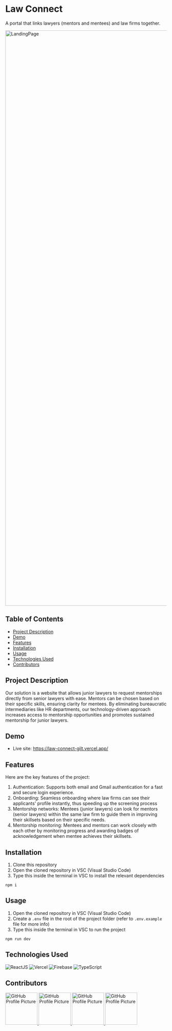 # Law Connect
A portal that links lawyers (mentors and mentees) and law firms together.

<img width="1792" alt="LandingPage" src="https://github.com/DemonDia/Law-Connect/assets/47315402/f8d81f48-c2de-4c5f-b579-523e812f5cd7">

## Table of Contents
- [Project Description](#project-description)
- [Demo](#demo)
- [Features](#features)
- [Installation](#installation)
- [Usage](#usage)
- [Technologies Used](#technologies-used)
- [Contributors](#contributors)


## Project Description
Our solution is a website that allows junior lawyers to request mentorships directly from senior lawyers with ease. Mentors can be chosen based on their specific skills, ensuring clarity for mentees. By eliminating bureaucratic intermediaries like HR departments, our technology-driven approach increases access to mentorship opportunities and promotes sustained mentorship for junior lawyers.

## Demo
 - Live site: https://law-connect-gilt.vercel.app/

## Features
Here are the key features of the project:
1. Authentication: Supports both email and Gmail authentication for a fast and secure login experience.
2. Onboarding: Seamless onboarding where law firms can see their applicants' profile instantly, thus speeding up the screening process
3. Mentorship networks: Mentees (junior lawyers) can look for mentors (senior lawyers) within the same law firm to guide them in improving their skillsets based on their specific needs.
4. Mentorship monitoring: Mentees and mentors can work closely with each other by monitoring progress and awarding badges of acknowledgement when mentee achieves their skillsets.

## Installation

1. Clone this repository
2. Open the cloned repository in VSC (Visual Studio Code)
3. Type this inside the terminal in VSC to install the relevant dependencies
```
npm i 
```

## Usage
1. Open the cloned repository in VSC (Visual Studio Code)
2. Create a `.env` file in the root of the project folder (refer to `.env.example` file for more info)
3. Type this inside the terminal in VSC to run the project
```
npm run dev
```

## Technologies Used
![ReactJS](https://img.shields.io/badge/-ReactJS-61DAFB?logo=react&logoColor=white&style=flat)
![Vercel](https://img.shields.io/badge/-Vercel-000000?logo=vercel&logoColor=white&style=flat)
![Firebase](https://img.shields.io/badge/-Firebase-FFCA28?logo=firebase&logoColor=white&style=flat)
![TypeScript](https://img.shields.io/badge/-TypeScript-3178C6?logo=typescript&logoColor=white&style=flat)

## Contributors
<a href="https://github.com/DemonDia">
  <img src="https://avatars.githubusercontent.com/DemonDia" alt="GitHub Profile Picture" width="100" height="100">
</a>

<a href="https://github.com/PuttTim">
  <img src="https://avatars.githubusercontent.com/PuttTim" alt="GitHub Profile Picture" width="100" height="100">
</a>

<a href="https://github.com/dczpat">
  <img src="https://avatars.githubusercontent.com/dczpat" alt="GitHub Profile Picture" width="100" height="100">
</a>

<a href="https://github.com/mister-Hanu">
  <img src="https://avatars.githubusercontent.com/mister-Hanu" alt="GitHub Profile Picture" width="100" height="100">
</a>

